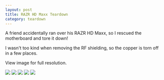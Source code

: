 ```yaml
---
layout: post
title: RAZR HD Maxx Teardown
category: teardown
---
```


A friend accidentally ran over his RAZR HD Maxx, so I rescued the motherboard and tore it down!

I wasn't too kind when removing the RF shielding, so the copper is torn off in a few places.

View image for full resolution.

![][0]
![][1]
![][2]
![][3]
![][4]

[0]: /images/razrhd_1.jpeg
[1]: /images/razrhd_2.jpeg
[2]: /images/razrhd_3.jpeg
[3]: /images/razrhd_4.jpeg
[4]: /images/razrhd_5.jpeg